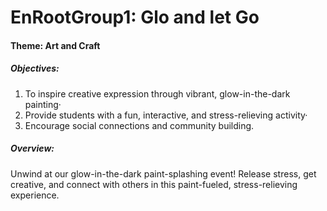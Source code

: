 # EnRootGroup1: Glo and let Go

#### Theme: Art and Craft

##### Objectives:
1. To inspire creative expression through vibrant, glow-in-the-dark painting·
2. Provide students with a fun, interactive, and stress-relieving activity·
3. Encourage social connections and community building.

##### Overview:
Unwind at our glow-in-the-dark paint-splashing event! Release stress, get creative, and connect with others in this paint-fueled, stress-relieving experience.
